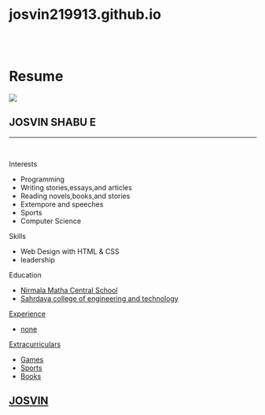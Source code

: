 # josvin219913.github.io
<div id="header"></div>
<div class="left"></div>
<div class="stuff">
  <br><br>
  <h1>Resume</h1>
  <img src="rose.jpg">
  <h2> JOSVIN SHABU E</h2>
  <hr />
  <br>
  <p class="head">Interests</p>
  <ul>
    <li>Programming</li>
    <li>Writing stories,essays,and articles</li>
    <li>Reading novels,books,and stories</li>
    <li>Extempore and speeches</li>
    <li>Sports</li>
    <li>Computer Science</li>
  </ul>
  <p class="head">Skills</p>
  <ul>
    <li>Web Design with HTML & CSS</li>
    <li>leadership</li>
  </ul>
  <p class="head">Education</p>
  <ul>
    <a href="https://www.nirmalamatha.edu.in">
      <li>Nirmala Matha Central School</li>
    </a>
    <!--Link-->
    <a href="https://www.sahrdaya.ac.in/">
      <li>Sahrdaya college of engineering and technology</li>
  </ul>
  <p class="head">Experience</p>
  <ul>
    <li>none</li>
  </ul>
  <p class="head">Extracurriculars</p>
  <ul>
    <li>Games</li>
    <li>Sports</li>
    <li>Books</li>
  </ul>
</div>
<div class="right"></div>
<div id="footer">
  <h2 id="name">JOSVIN</h2></div>
